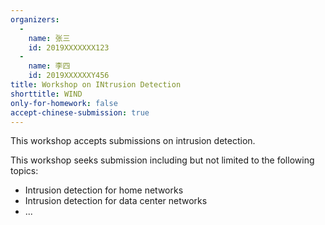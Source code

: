 ```yaml
---
organizers:
  -
    name: 张三
    id: 2019XXXXXXX123
  -
    name: 李四
    id: 2019XXXXXXY456
title: Workshop on INtrusion Detection
shorttitle: WIND
only-for-homework: false
accept-chinese-submission: true
---
```


This workshop accepts submissions on intrusion detection.

This workshop seeks submission including but not limited to the following topics:

- Intrusion detection for home networks
- Intrusion detection for data center networks
- ...
